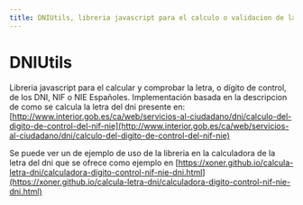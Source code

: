 ```yaml
---
title: DNIUtils, libreria javascript para el calculo o validacion de la letra, o digito control, de los dni, nif, nie
---
```


# DNIUtils

Libreria javascript para el calcular y comprobar la letra, o dígito de control, de los DNI, NIF o NIE Españoles.
Implementación basada en la descripcion de como se calcula la letra del dni presente en: 
[http://www.interior.gob.es/ca/web/servicios-al-ciudadano/dni/calculo-del-digito-de-control-del-nif-nie](http://www.interior.gob.es/ca/web/servicios-al-ciudadano/dni/calculo-del-digito-de-control-del-nif-nie) 

Se puede ver un de ejemplo de uso de la libreria en la calculadora de la letra del dni que se ofrece como ejemplo 
en [https://xoner.github.io/calcula-letra-dni/calculadora-digito-control-nif-nie-dni.html](https://xoner.github.io/calcula-letra-dni/calculadora-digito-control-nif-nie-dni.html)